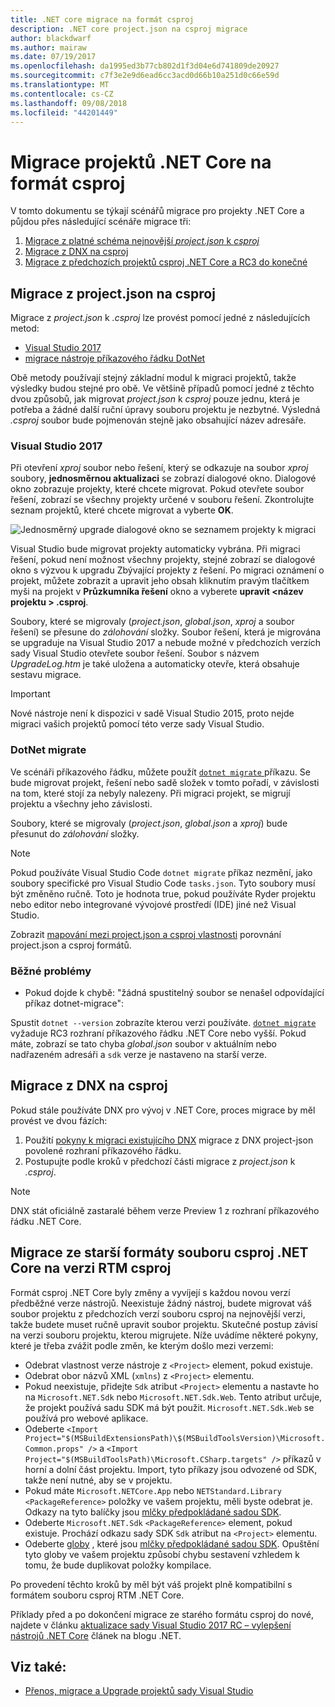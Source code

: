 ```yaml
---
title: .NET core migrace na formát csproj
description: .NET core project.json na csproj migrace
author: blackdwarf
ms.author: mairaw
ms.date: 07/19/2017
ms.openlocfilehash: da1995ed3b77cb802d1f3d04e6d741809de20927
ms.sourcegitcommit: c7f3e2e9d6ead6cc3acd0d66b10a251d0c66e59d
ms.translationtype: MT
ms.contentlocale: cs-CZ
ms.lasthandoff: 09/08/2018
ms.locfileid: "44201449"
---
```

# <a name="migrating-net-core-projects-to-the-csproj-format"></a>Migrace projektů .NET Core na formát csproj

V tomto dokumentu se týkají scénářů migrace pro projekty .NET Core a půjdou přes následující scénáře migrace tři:

1. [Migrace z platné schéma nejnovější *project.json* k *csproj*](#migration-from-projectjson-to-csproj)
2. [Migrace z DNX na csproj](#migration-from-dnx-to-csproj)
3. [Migrace z předchozích projektů csproj .NET Core a RC3 do konečné](#migration-from-earlier-net-core-csproj-formats-to-rtm-csproj)

## <a name="migration-from-projectjson-to-csproj"></a>Migrace z project.json na csproj

Migrace z *project.json* k *.csproj* lze provést pomocí jedné z následujících metod:

- [Visual Studio 2017](#visual-studio-2017)
- [migrace nástroje příkazového řádku DotNet](#dotnet-migrate)

Obě metody používají stejný základní modul k migraci projektů, takže výsledky budou stejné pro obě. Ve většině případů pomocí jedné z těchto dvou způsobů, jak migrovat *project.json* k *csproj* pouze jednu, která je potřeba a žádné další ruční úpravy souboru projektu je nezbytné. Výsledná *.csproj* soubor bude pojmenován stejně jako obsahující název adresáře.

### <a name="visual-studio-2017"></a>Visual Studio 2017

Při otevření *xproj* soubor nebo řešení, který se odkazuje na soubor *xproj* soubory, **jednosměrnou aktualizaci** se zobrazí dialogové okno. Dialogové okno zobrazuje projekty, které chcete migrovat.
Pokud otevřete soubor řešení, zobrazí se všechny projekty určené v souboru řešení. Zkontrolujte seznam projektů, které chcete migrovat a vyberte **OK**.

![Jednosměrný upgrade dialogové okno se seznamem projekty k migraci](media/one-way-upgrade.jpg)

Visual Studio bude migrovat projekty automaticky vybrána. Při migraci řešení, pokud není možnost všechny projekty, stejné zobrazí se dialogové okno s výzvou k upgradu Zbývající projekty z řešení. Po migraci oznámení o projekt, můžete zobrazit a upravit jeho obsah kliknutím pravým tlačítkem myši na projekt v **Průzkumníka řešení** okno a vyberete **upravit \<název projektu > .csproj**.

Soubory, které se migrovaly (*project.json*, *global.json*, *xproj* a soubor řešení) se přesune do *zálohování* složky. Soubor řešení, která je migrována se upgraduje na Visual Studio 2017 a nebude možné v předchozích verzích sady Visual Studio otevřete soubor řešení.
Soubor s názvem *UpgradeLog.htm* je také uložena a automaticky otevře, která obsahuje sestavu migrace.

> [!IMPORTANT]
> Nové nástroje není k dispozici v sadě Visual Studio 2015, proto nejde migraci vašich projektů pomocí této verze sady Visual Studio.

### <a name="dotnet-migrate"></a>DotNet migrate

Ve scénáři příkazového řádku, můžete použít [ `dotnet migrate` ](../tools/dotnet-migrate.md) příkazu. Se bude migrovat projekt, řešení nebo sadě složek v tomto pořadí, v závislosti na tom, které stojí za nebyly nalezeny.
Při migraci projekt, se migrují projektu a všechny jeho závislosti.

Soubory, které se migrovaly (*project.json*, *global.json* a *xproj*) bude přesunut do *zálohování* složky.

> [!NOTE]
> Pokud používáte Visual Studio Code `dotnet migrate` příkaz nezmění, jako soubory specifické pro Visual Studio Code `tasks.json`. Tyto soubory musí být změněno ručně.
> Toto je hodnota true, pokud používáte Ryder projektu nebo editor nebo integrované vývojové prostředí (IDE) jiné než Visual Studio.

Zobrazit [mapování mezi project.json a csproj vlastnosti](../tools/project-json-to-csproj.md) porovnání project.json a csproj formátů.

### <a name="common-issues"></a>Běžné problémy

- Pokud dojde k chybě: "žádná spustitelný soubor se nenašel odpovídající příkaz dotnet-migrace":

Spustit `dotnet --version` zobrazíte kterou verzi používáte. [`dotnet migrate`](../tools/dotnet-migrate.md) vyžaduje RC3 rozhraní příkazového řádku .NET Core nebo vyšší.
Pokud máte, zobrazí se tato chyba *global.json* soubor v aktuálním nebo nadřazeném adresáři a `sdk` verze je nastaveno na starší verze.

## <a name="migration-from-dnx-to-csproj"></a>Migrace z DNX na csproj

Pokud stále používáte DNX pro vývoj v .NET Core, proces migrace by měl provést ve dvou fázích:

1. Použití [pokyny k migraci existujícího DNX](from-dnx.md) migrace z DNX project-json povolené rozhraní příkazového řádku.
2. Postupujte podle kroků v předchozí části migrace z *project.json* k *.csproj*.  

> [!NOTE]
> DNX stát oficiálně zastaralé během verze Preview 1 z rozhraní příkazového řádku .NET Core.

## <a name="migration-from-earlier-net-core-csproj-formats-to-rtm-csproj"></a>Migrace ze starší formáty souboru csproj .NET Core na verzi RTM csproj

Formát csproj .NET Core byly změny a vyvíjejí s každou novou verzí předběžné verze nástrojů. Neexistuje žádný nástroj, budete migrovat váš soubor projektu z předchozích verzí souboru csproj na nejnovější verzi, takže budete muset ručně upravit soubor projektu. Skutečné postup závisí na verzi souboru projektu, kterou migrujete. Níže uvádíme některé pokyny, které je třeba zvážit podle změn, ke kterým došlo mezi verzemi:

* Odebrat vlastnost verze nástroje z `<Project>` element, pokud existuje.
* Odebrat obor názvů XML (`xmlns`) z `<Project>` elementu.
* Pokud neexistuje, přidejte `Sdk` atribut `<Project>` elementu a nastavte ho na `Microsoft.NET.Sdk` nebo `Microsoft.NET.Sdk.Web`. Tento atribut určuje, že projekt používá sadu SDK má být použit. `Microsoft.NET.Sdk.Web` se používá pro webové aplikace.
* Odeberte `<Import Project="$(MSBuildExtensionsPath)\$(MSBuildToolsVersion)\Microsoft.Common.props" />` a `<Import Project="$(MSBuildToolsPath)\Microsoft.CSharp.targets" />` příkazů v horní a dolní část projektu. Import, tyto příkazy jsou odvozené od SDK, takže není nutné, aby se v projektu.
* Pokud máte `Microsoft.NETCore.App` nebo `NETStandard.Library` `<PackageReference>` položky ve vašem projektu, měli byste odebrat je. Odkazy na tyto balíčky jsou [mlčky předpokládané sadou SDK](https://aka.ms/sdkimplicitrefs).
* Odeberte `Microsoft.NET.Sdk` `<PackageReference>` element, pokud existuje. Prochází odkazu sady SDK `Sdk` atribut na `<Project>` elementu.
* Odeberte [globy](https://en.wikipedia.org/wiki/Glob_(programming)) , které jsou [mlčky předpokládané sadou SDK](../tools/csproj.md#default-compilation-includes-in-net-core-projects). Opuštění tyto globy ve vašem projektu způsobí chybu sestavení vzhledem k tomu, že bude duplikovat položky kompilace.

Po provedení těchto kroků by měl být váš projekt plně kompatibilní s formátem souboru csproj RTM .NET Core.

Příklady před a po dokončení migrace ze starého formátu csproj do nové, najdete v článku [aktualizace sady Visual Studio 2017 RC – vylepšení nástrojů .NET Core](https://blogs.msdn.microsoft.com/dotnet/2016/12/12/updating-visual-studio-2017-rc-net-core-tooling-improvements/) článek na blogu .NET.

## <a name="see-also"></a>Viz také:

- [Přenos, migrace a Upgrade projektů sady Visual Studio](/visualstudio/porting/port-migrate-and-upgrade-visual-studio-projects)
